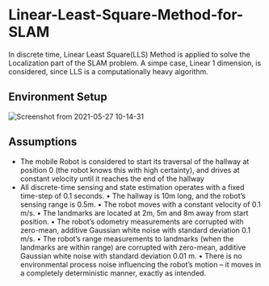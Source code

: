 # Linear-Least-Square-Method-for-SLAM
In discrete time, Linear Least Square(LLS) Method is applied to solve the Localization part of the SLAM problem. A simpe case, Linear 1 dimension, is considered, since LLS is a computationally heavy algorithm.

## Environment Setup

![Screenshot from 2021-05-27 10-14-31](https://user-images.githubusercontent.com/67613439/119812019-506d1580-bf05-11eb-8493-dff2aece0469.png)

## Assumptions

* The mobile Robot is considered to start its traversal of the hallway at position 0 (the robot knows this with high certainty), and drives at constant velocity until it reaches the end of the hallway 
* All discrete-time sensing and state estimation operates with a fixed time-step of 0.1 seconds.
• The hallway is 10m long, and the robot’s sensing range is 0.5m.
• The robot moves with a constant velocity of 0.1 m/s.
• The landmarks are located at 2m, 5m and 8m away from start position.
• The robot’s odometry measurements are corrupted with zero-mean, additive Gaussian white noise with standard deviation 0.1 m/s.
• The robot’s range measurements to landmarks (when the landmarks are within range) are corrupted with zero-mean, additive Gaussian white noise with standard deviation 0.01 m.
• There is no environmental process noise influencing the robot’s motion – it moves in a completely deterministic manner, exactly as intended.
